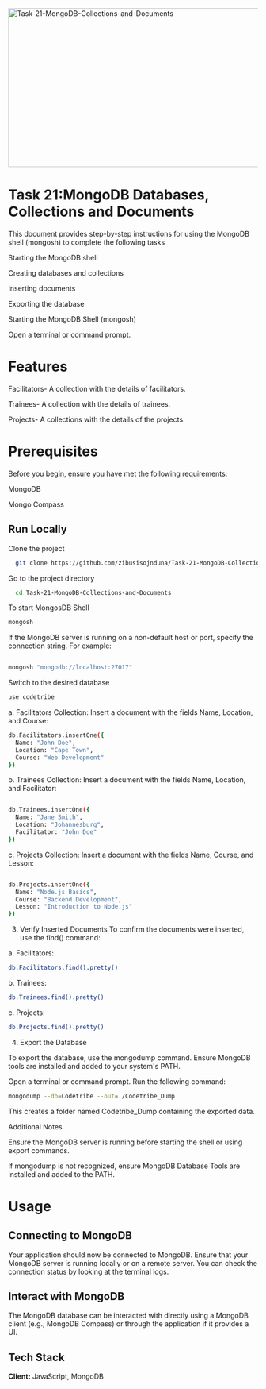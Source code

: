 <img src="https://socialify.git.ci/zibusisojnduna/Task-21-MongoDB-Collections-and-Documents/image?language=1&name=1&owner=1&pattern=Circuit%20Board&stargazers=1&theme=Dark" alt="Task-21-MongoDB-Collections-and-Documents" width="640" height="320" />

<h1>Task 21:MongoDB Databases, Collections and Documents</h1>

<p>This document provides step-by-step instructions for using the MongoDB shell (mongosh) to complete the following tasks

Starting the MongoDB shell

Creating databases and collections

Inserting documents

Exporting the database

Starting the MongoDB Shell (mongosh)

Open a terminal or command prompt.</p>

<h1>Features</h1>
<p>Facilitators- A collection with the details of facilitators.</p>
<p>Trainees- A collection with the details of trainees.</p>
<p>Projects- A collections with the details of the projects.</p>

<h1>Prerequisites</h1>
<p>Before you begin, ensure you have met the following requirements:</p>

<p>MongoDB</p>

<p>Mongo Compass</p>

## Run Locally
Clone the project
```bash
  git clone https://github.com/zibusisojnduna/Task-21-MongoDB-Collections-and-Documents
```
Go to the project directory
```bash
  cd Task-21-MongoDB-Collections-and-Documents
```

To start MongosDB Shell
```bash
mongosh
```

If the MongoDB server is running on a non-default host or port, specify the connection string. For example:
```bash

mongosh "mongodb://localhost:27017"

```

Switch to the desired database
```bash
use codetribe
```

a. Facilitators Collection:
Insert a document with the fields Name, Location, and Course:
```bash
db.Facilitators.insertOne({
  Name: "John Doe",
  Location: "Cape Town",
  Course: "Web Development"
})
```

b. Trainees Collection:
Insert a document with the fields Name, Location, and Facilitator:
```bash

db.Trainees.insertOne({
  Name: "Jane Smith",
  Location: "Johannesburg",
  Facilitator: "John Doe"
})
```

c. Projects Collection:
Insert a document with the fields Name, Course, and Lesson:
```bash

db.Projects.insertOne({
  Name: "Node.js Basics",
  Course: "Backend Development",
  Lesson: "Introduction to Node.js"
})
```
3. Verify Inserted Documents
To confirm the documents were inserted, use the find() command:

a. Facilitators:
```bash
db.Facilitators.find().pretty()
```
b. Trainees:
```bash
db.Trainees.find().pretty()
```
c. Projects:
```bash
db.Projects.find().pretty()
```
4. Export the Database

To export the database, use the mongodump command. Ensure MongoDB tools are installed and added to your system's PATH.

Open a terminal or command prompt.
Run the following command:
```bash
mongodump --db=Codetribe --out=./Codetribe_Dump
```
This creates a folder named Codetribe_Dump containing the exported data.

Additional Notes

Ensure the MongoDB server is running before starting the shell or using export commands.

If mongodump is not recognized, ensure MongoDB Database Tools are installed and added to the PATH.


<h1>Usage</h1>
<h2>Connecting to MongoDB</h2>
<p>Your application should now be connected to MongoDB. Ensure that your MongoDB server is running locally or on a remote server. You can check the connection status by looking at the terminal logs.</p>

<h2>Interact with MongoDB</h2>
<p>The MongoDB database can be interacted with directly using a MongoDB client (e.g., MongoDB Compass) or through the application if it provides a UI.</p>



## Tech Stack
**Client:** JavaScript, MongoDB
